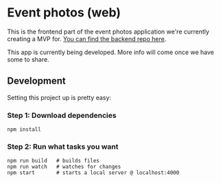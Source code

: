 # Event photos (web)

This is the frontend part of the event photos application we're currently
creating a MVP for.
[You can find the backend repo here](https://github.com/selbekk/event-photos-core).

This app is currently being developed. More info will come once we have some to
share.

## Development

Setting this project up is pretty easy:

### Step 1: Download dependencies

    npm install

### Step 2: Run what tasks you want

    npm run build   # builds files
    npm run watch   # watches for changes
    npm start       # starts a local server @ localhost:4000
